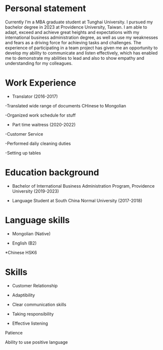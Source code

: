 
# Personal statement 
Currently I’m a MBA graduate student at Tunghai University. I pursued my bachelor degree in 2023 at Providence University, Taiwan.
I am able to adapt, exceed and achieve great heights and expectations with my international business administration degree, as well as use my weaknesses and fears as a driving force for achieving tasks and challenges. The experience of participating in a team project has given me an opportunity to develop my ability to communicate and listen effectively, which has enabled me to demonstrate my abilities to lead and also to show empathy and understanding for my colleagues.

# Work Experience

* Translator (2016-2017)

-Translated wide range of documents CHinese to Mongolian 

-Organized work schedule for stuff 

* Part time waitress (2020-2022)

-Customer Service 

-Performed daliy cleaning duties 

-Setting up tables 

# Education background 

* Bachelor of International Business Administration Program, Providence University (2019-2023)  

* Language Student at South China Normal University (2017-2018)  

# Language skills

* Mongolian (Native) 

* English (B2) 

*Chinese HSK6 

 # Skills 
* Customer Relationship 

* Adaptibility

* Clear communication skills

* Taking responsibility

* Effective listening 

Patience 

Ability to use positive language 

